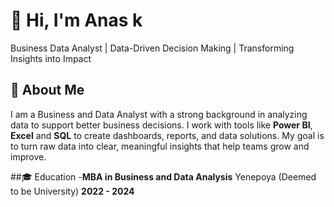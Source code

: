 # 👋 Hi, I'm Anas k  
Business Data Analyst | Data-Driven Decision Making | Transforming Insights into Impact  

## 🌟 About Me
I am a Business and Data Analyst with a strong background in analyzing data to support better business decisions.
I work with tools like **Power BI**, **Excel** and **SQL** to create dashboards, reports, and data solutions.
My goal is to turn raw data into clear, meaningful insights that help teams grow and improve.

##🎓 Education
-**MBA in Business and Data Analysis**
Yenepoya (Deemed to be University)
**2022 - 2024**

